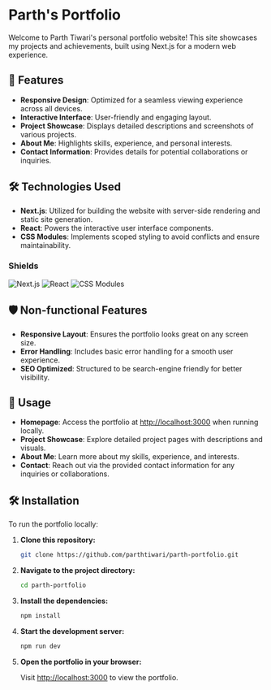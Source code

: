 # Parth's Portfolio
Welcome to Parth Tiwari's personal portfolio website! This site showcases my projects and achievements, built using Next.js for a modern web experience.

## 🚀 Features

- **Responsive Design**: Optimized for a seamless viewing experience across all devices.
- **Interactive Interface**: User-friendly and engaging layout.
- **Project Showcase**: Displays detailed descriptions and screenshots of various projects.
- **About Me**: Highlights skills, experience, and personal interests.
- **Contact Information**: Provides details for potential collaborations or inquiries.

## 🛠️ Technologies Used

- **Next.js**: Utilized for building the website with server-side rendering and static site generation.
- **React**: Powers the interactive user interface components.
- **CSS Modules**: Implements scoped styling to avoid conflicts and ensure maintainability.

### Shields

![Next.js](https://img.shields.io/badge/Next.js-000000?style=for-the-badge&labelColor=black&logo=next.js&logoColor=white)
![React](https://img.shields.io/badge/-React-61DBFB?style=for-the-badge&labelColor=black&logo=react&logoColor=61DBFB)
![CSS Modules](https://img.shields.io/badge/-CSS%20Modules-1572B6?style=for-the-badge&labelColor=black&logo=css3&logoColor=1572B6)

## 🛡️ Non-functional Features

- **Responsive Layout**: Ensures the portfolio looks great on any screen size.
- **Error Handling**: Includes basic error handling for a smooth user experience.
- **SEO Optimized**: Structured to be search-engine friendly for better visibility.

## 🚀 Usage

- **Homepage**: Access the portfolio at [http://localhost:3000](http://localhost:3000) when running locally.
- **Project Showcase**: Explore detailed project pages with descriptions and visuals.
- **About Me**: Learn more about my skills, experience, and interests.
- **Contact**: Reach out via the provided contact information for any inquiries or collaborations.

## 🛠️ Installation

To run the portfolio locally:

1. **Clone this repository:**

    ```bash
    git clone https://github.com/parthtiwari/parth-portfolio.git
    ```

2. **Navigate to the project directory:**

    ```bash
    cd parth-portfolio
    ```

3. **Install the dependencies:**

    ```bash
    npm install
    ```

4. **Start the development server:**

    ```bash
    npm run dev
    ```

5. **Open the portfolio in your browser:**

    Visit [http://localhost:3000](http://localhost:3000) to view the portfolio.

